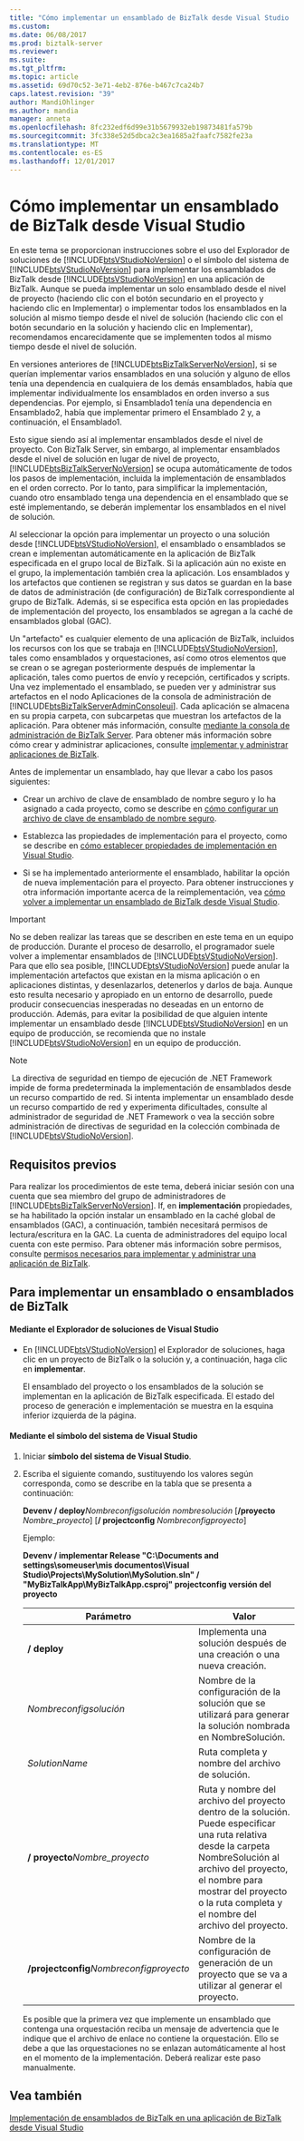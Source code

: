 ```yaml
---
title: "Cómo implementar un ensamblado de BizTalk desde Visual Studio | Documentos de Microsoft"
ms.custom: 
ms.date: 06/08/2017
ms.prod: biztalk-server
ms.reviewer: 
ms.suite: 
ms.tgt_pltfrm: 
ms.topic: article
ms.assetid: 69d70c52-3e71-4eb2-876e-b467c7ca24b7
caps.latest.revision: "39"
author: MandiOhlinger
ms.author: mandia
manager: anneta
ms.openlocfilehash: 8fc232edf6d99e31b5679932eb19873481fa579b
ms.sourcegitcommit: 3fc338e52d5dbca2c3ea1685a2faafc7582fe23a
ms.translationtype: MT
ms.contentlocale: es-ES
ms.lasthandoff: 12/01/2017
---
```

# <a name="how-to-deploy-a-biztalk-assembly-from-visual-studio"></a>Cómo implementar un ensamblado de BizTalk desde Visual Studio
En este tema se proporcionan instrucciones sobre el uso del Explorador de soluciones de [!INCLUDE[btsVStudioNoVersion](../includes/btsvstudionoversion-md.md)] o el símbolo del sistema de [!INCLUDE[btsVStudioNoVersion](../includes/btsvstudionoversion-md.md)] para implementar los ensamblados de BizTalk desde [!INCLUDE[btsVStudioNoVersion](../includes/btsvstudionoversion-md.md)] en una aplicación de BizTalk. Aunque se pueda implementar un solo ensamblado desde el nivel de proyecto (haciendo clic con el botón secundario en el proyecto y haciendo clic en Implementar) o implementar todos los ensamblados en la solución al mismo tiempo desde el nivel de solución (haciendo clic con el botón secundario en la solución y haciendo clic en Implementar), recomendamos encarecidamente que se implementen todos al mismo tiempo desde el nivel de solución.  
  
 En versiones anteriores de [!INCLUDE[btsBizTalkServerNoVersion](../includes/btsbiztalkservernoversion-md.md)], si se querían implementar varios ensamblados en una solución y alguno de ellos tenía una dependencia en cualquiera de los demás ensamblados, había que implementar individualmente los ensamblados en orden inverso a sus dependencias. Por ejemplo, si Ensamblado1 tenía una dependencia en Ensamblado2, había que implementar primero el Ensamblado 2 y, a continuación, el Ensamblado1.  
  
 Esto sigue siendo así al implementar ensamblados desde el nivel de proyecto. Con BizTalk Server, sin embargo, al implementar ensamblados desde el nivel de solución en lugar de nivel de proyecto, [!INCLUDE[btsBizTalkServerNoVersion](../includes/btsbiztalkservernoversion-md.md)] se ocupa automáticamente de todos los pasos de implementación, incluida la implementación de ensamblados en el orden correcto. Por lo tanto, para simplificar la implementación, cuando otro ensamblado tenga una dependencia en el ensamblado que se esté implementando, se deberán implementar los ensamblados en el nivel de solución.  
  
 Al seleccionar la opción para implementar un proyecto o una solución desde [!INCLUDE[btsVStudioNoVersion](../includes/btsvstudionoversion-md.md)], el ensamblado o ensamblados se crean e implementan automáticamente en la aplicación de BizTalk especificada en el grupo local de BizTalk. Si la aplicación aún no existe en el grupo, la implementación también crea la aplicación. Los ensamblados y los artefactos que contienen se registran y sus datos se guardan en la base de datos de administración (de configuración) de BizTalk correspondiente al grupo de BizTalk. Además, si se especifica esta opción en las propiedades de implementación del proyecto, los ensamblados se agregan a la caché de ensamblados global (GAC).  
  
 Un "artefacto" es cualquier elemento de una aplicación de BizTalk, incluidos los recursos con los que se trabaja en [!INCLUDE[btsVStudioNoVersion](../includes/btsvstudionoversion-md.md)], tales como ensamblados y orquestaciones, así como otros elementos que se crean o se agregan posteriormente después de implementar la aplicación, tales como puertos de envío y recepción, certificados y scripts. Una vez implementado el ensamblado, se pueden ver y administrar sus artefactos en el nodo Aplicaciones de la consola de administración de [!INCLUDE[btsBizTalkServerAdminConsoleui](../includes/btsbiztalkserveradminconsoleui-md.md)]. Cada aplicación se almacena en su propia carpeta, con subcarpetas que muestran los artefactos de la aplicación. Para obtener más información, consulte [mediante la consola de administración de BizTalk Server](../core/using-the-biztalk-server-administration-console.md). Para obtener más información sobre cómo crear y administrar aplicaciones, consulte [implementar y administrar aplicaciones de BizTalk](../core/deploying-and-managing-biztalk-applications.md).  
  
 Antes de implementar un ensamblado, hay que llevar a cabo los pasos siguientes:  
  
-   Crear un archivo de clave de ensamblado de nombre seguro y lo ha asignado a cada proyecto, como se describe en [cómo configurar un archivo de clave de ensamblado de nombre seguro](../core/how-to-configure-a-strong-name-assembly-key-file.md).  
  
-   Establezca las propiedades de implementación para el proyecto, como se describe en [cómo establecer propiedades de implementación en Visual Studio](../core/how-to-set-deployment-properties-in-visual-studio.md).  
  
-   Si se ha implementado anteriormente el ensamblado, habilitar la opción de nueva implementación para el proyecto. Para obtener instrucciones y otra información importante acerca de la reimplementación, vea [cómo volver a implementar un ensamblado de BizTalk desde Visual Studio](../core/how-to-redeploy-a-biztalk-assembly-from-visual-studio.md).  
  
> [!IMPORTANT]
>  No se deben realizar las tareas que se describen en este tema en un equipo de producción. Durante el proceso de desarrollo, el programador suele volver a implementar ensamblados de [!INCLUDE[btsVStudioNoVersion](../includes/btsvstudionoversion-md.md)]. Para que ello sea posible, [!INCLUDE[btsVStudioNoVersion](../includes/btsvstudionoversion-md.md)] puede anular la implementación artefactos que existan en la misma aplicación o en aplicaciones distintas, y desenlazarlos, detenerlos y darlos de baja. Aunque esto resulta necesario y apropiado en un entorno de desarrollo, puede producir consecuencias inesperadas no deseadas en un entorno de producción. Además, para evitar la posibilidad de que alguien intente implementar un ensamblado desde [!INCLUDE[btsVStudioNoVersion](../includes/btsvstudionoversion-md.md)] en un equipo de producción, se recomienda que no instale [!INCLUDE[btsVStudioNoVersion](../includes/btsvstudionoversion-md.md)] en un equipo de producción.  
  
> [!NOTE]
>   La directiva de seguridad en tiempo de ejecución de .NET Framework impide de forma predeterminada la implementación de ensamblados desde un recurso compartido de red. Si intenta implementar un ensamblado desde un recurso compartido de red y experimenta dificultades, consulte al administrador de seguridad de .NET Framework o vea la sección sobre administración de directivas de seguridad en la colección combinada de [!INCLUDE[btsVStudioNoVersion](../includes/btsvstudionoversion-md.md)].  
  
## <a name="prerequisites"></a>Requisitos previos  
 Para realizar los procedimientos de este tema, deberá iniciar sesión con una cuenta que sea miembro del grupo de administradores de [!INCLUDE[btsBizTalkServerNoVersion](../includes/btsbiztalkservernoversion-md.md)]. If, en **implementación** propiedades, se ha habilitado la opción instalar un ensamblado en la caché global de ensamblados (GAC), a continuación, también necesitará permisos de lectura/escritura en la GAC. La cuenta de administradores del equipo local cuenta con este permiso. Para obtener más información sobre permisos, consulte [permisos necesarios para implementar y administrar una aplicación de BizTalk](../core/permissions-required-for-deploying-and-managing-a-biztalk-application.md).  
  
## <a name="to-deploy-a-biztalk-assembly-or-assemblies"></a>Para implementar un ensamblado o ensamblados de BizTalk  
  
#### <a name="using-visual-studio-solution-explorer"></a>Mediante el Explorador de soluciones de Visual Studio  
  
-   En [!INCLUDE[btsVStudioNoVersion](../includes/btsvstudionoversion-md.md)] el Explorador de soluciones, haga clic en un proyecto de BizTalk o la solución y, a continuación, haga clic en **implementar**.  
  
     El ensamblado del proyecto o los ensamblados de la solución se implementan en la aplicación de BizTalk especificada. El estado del proceso de generación e implementación se muestra en la esquina inferior izquierda de la página.  
  
#### <a name="using-the-visual-studio-command-prompt"></a>Mediante el símbolo del sistema de Visual Studio  
  
1.  Iniciar **símbolo del sistema de Visual Studio**.  
  
2.  Escriba el siguiente comando, sustituyendo los valores según corresponda, como se describe en la tabla que se presenta a continuación:  
  
     **Devenv / deploy***Nombreconfigsolución* *nombresolución* [**/proyecto** *Nombre_proyecto*] [**/ projectconfig** *Nombreconfigproyecto*]  
  
     Ejemplo:  
  
     **Devenv / implementar Release "C:\Documents and settings\someuser\mis documentos\Visual Studio\Projects\MySolution\MySolution.sln" / "MyBizTalkApp\MyBizTalkApp.csproj" projectconfig versión del proyecto**  
  
    |Parámetro|Valor|  
    |---------------|-----------|  
    |**/ deploy**|Implementa una solución después de una creación o una nueva creación.|  
    |*Nombreconfigsolución*|Nombre de la configuración de la solución que se utilizará para generar la solución nombrada en NombreSolución.|  
    |*SolutionName*|Ruta completa y nombre del archivo de solución.|  
    |**/ proyecto***Nombre_proyecto* |Ruta y nombre del archivo del proyecto dentro de la solución. Puede especificar una ruta relativa desde la carpeta NombreSolución al archivo del proyecto, el nombre para mostrar del proyecto o la ruta completa y el nombre del archivo del proyecto.|  
    |**/projectconfig***Nombreconfigproyecto* |Nombre de la configuración de generación de un proyecto que se va a utilizar al generar el proyecto.|  
  
     Es posible que la primera vez que implemente un ensamblado que contenga una orquestación reciba un mensaje de advertencia que le indique que el archivo de enlace no contiene la orquestación. Ello se debe a que las orquestaciones no se enlazan automáticamente al host en el momento de la implementación. Deberá realizar este paso manualmente.  
  
## <a name="see-also"></a>Vea también  
 [Implementación de ensamblados de BizTalk en una aplicación de BizTalk desde Visual Studio](../core/deploying-biztalk-assemblies-from-visual-studio-into-a-biztalk-application.md)